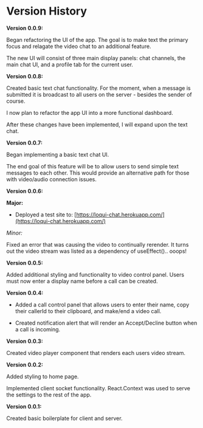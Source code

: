 # Version History

**Version 0.0.9:**

Began refactoring the UI of the app. The goal is to make text the primary focus
and relagate the video chat to an additional feature.

The new UI will consist of three main display panels: chat channels, the main
chat UI, and a profile tab for the current user.

**Version 0.0.8:**

Created basic text chat functionality. For the moment, when a message is
submitted it is broadcast to all users on the server - besides the sender of
course.

I now plan to refactor the app UI into a more functional dashboard.

After these changes have been implemented, I will expand upon the text chat.

**Version 0.0.7:**

Began implementing a basic text chat UI.

The end goal of this feature will be to allow users to send simple text messages
to each other. This would provide an alternative path for those with video/audio
connection issues.

**Version 0.0.6:**

**Major:**

- Deployed a test site to:
  [https://loqui-chat.herokuapp.com/](https://loqui-chat.herokuapp.com/)

_Minor:_

Fixed an error that was causing the video to continually rerender. It turns out
the video stream was listed as a dependency of useEffect().. ooops!

**Version 0.0.5:**

Added additional styling and functionality to video control panel. Users must
now enter a display name before a call can be created.

**Version 0.0.4:**

- Added a call control panel that allows users to enter their name, copy their
  callerId to their clipboard, and make/end a video call.

- Created notification alert that will render an Accept/Decline button when a
  call is incoming.

**Version 0.0.3:**

Created video player component that renders each users video stream.

**Version 0.0.2:**

Added styling to home page.

Implemented client socket functionality. React.Context was used to serve the
settings to the rest of the app.

**Version 0.0.1:**

Created basic boilerplate for client and server.
